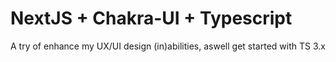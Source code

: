 # NextJS + Chakra-UI + Typescript

A try of enhance my UX/UI design (in)abilities, aswell get started with TS 3.x
